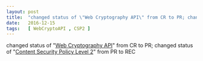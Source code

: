 ```yaml
---
layout: post
title:  "changed status of \"Web Cryptography API\" from CR to PR; changed status of \"Content Security Policy Level 2\" from PR to REC"
date:   2016-12-15
tags:   [ WebCryptoAPI , CSP2 ]
---
```


changed status of "[Web Cryptography API](/spec/WebCryptoAPI)" from CR to PR; changed status of "[Content Security Policy Level 2](/spec/CSP2)" from PR to REC

